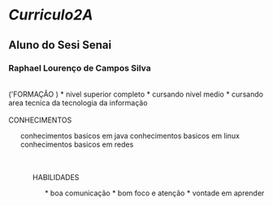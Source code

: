 # <i> Curriculo2A </i>
## Aluno do Sesi Senai
### <b> Raphael Lourenço de Campos Silva </b>

<br />
('FORMAÇÃO )
* nivel superior completo
* cursando nivel medio 
* cursando area tecnica da tecnologia da informação
<br />

<br />
CONHECIMENTOS
<ol>
conhecimentos basicos em java
conhecimentos basicos em linux
conhecimentos basicos em redes
<ol>
<br />

<br />
HABILIDADES 
<ol>
* boa comunicação 
* bom foco e atenção 
* vontade em aprender 
<br />
